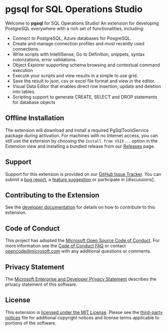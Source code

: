 # pgsql for SQL Operations Studio

Welcome to **pgsql** for SQL Operations Studio! An extension for developing PostgreSQL everywhere with a rich set of functionalities, including:

* Connect to PostgreSQL, Azure databases for PosgreSQL.
* Create and manage connection profiles and most recently used connections.
* Write scripts with IntelliSense, Go to Definition, snippets, syntax colorizations, error validations.
* Object Explorer supporting schema browsing and contextual command execution
* Execute your scripts and view results in a simple to use grid.
* Save the result to json, csv or excel file format and view in the editor.
* Visual Data Editor that enables direct row insertion, update and deletion into tables.
* Scripting support to generate CREATE, SELECT and DROP statements for database objects

## Offline Installation
The extension will download and install a required PgSqlToolsService package during activation. For machines with no Internet access, you can still use the extension by choosing the
`Install from VSIX...` option in the Extension view and installing a bundled release from our [Releases](https://github.com/Microsoft/sqlops-pgsql/releases) page.

## Support
Support for this extension is provided on our [GitHub Issue Tracker]. You can submit a [bug report], a [feature suggestion] or participate in [discussions].

## Contributing to the Extension
See the [developer documentation] for details on how to contribute to this extension.

## Code of Conduct
This project has adopted the [Microsoft Open Source Code of Conduct]. For more information see the [Code of Conduct FAQ] or contact [opencode@microsoft.com] with any additional questions or comments.

## Privacy Statement
The [Microsoft Enterprise and Developer Privacy Statement] describes the privacy statement of this software.

## License
This extension is [licensed under the MIT License]. Please see the [third-party notices] file for additional copyright notices and license terms applicable to portions of the software.

[GitHub Issue Tracker]:https://github.com/Microsoft/sqlops-pgsql/issues
[bug report]:https://github.com/Microsoft/sqlops-pgsql/issues/new?labels=bug
[feature suggestion]:https://github.com/Microsoft/sqlops-pgsql/issues/new?labels=feature-request
[developer documentation]:https://github.com/Microsoft/sqlops-pgsql/wiki/contributing
[Microsoft Enterprise and Developer Privacy Statement]:https://go.microsoft.com/fwlink/?LinkId=786907&lang=en7
[licensed under the MIT License]: https://github.com/Microsoft/sqlops-pgsql/blob/master/LICENSE.txt
[third-party notices]: https://github.com/Microsoft/sqlops-pgsql/blob/master/ThirdPartyNotices.txt
[Microsoft Open Source Code of Conduct]:https://opensource.microsoft.com/codeofconduct/
[Code of Conduct FAQ]:https://opensource.microsoft.com/codeofconduct/faq/
[opencode@microsoft.com]:mailto:opencode@microsoft.com